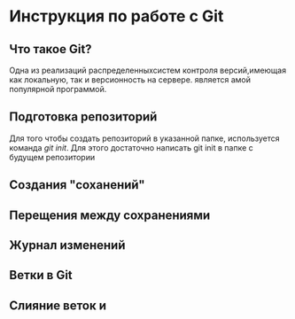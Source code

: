 # Инструкция по работе с Git

## Что такое Git?

Одна из реализаций распределенныхсистем контроля версий,имеющая как локальную, так и версионность на сервере. является амой популярной программой.

## Подготовка репозиторий 
Для того чтобы создать репозиторий в указанной папке, используется команда *git init*. Для этого достаточно написать git init в папке с будущем репозитории


## Создания "соханений"

## Перещения между сохранениями

## Журнал изменений

## Ветки в Git

## Слияние веток и 